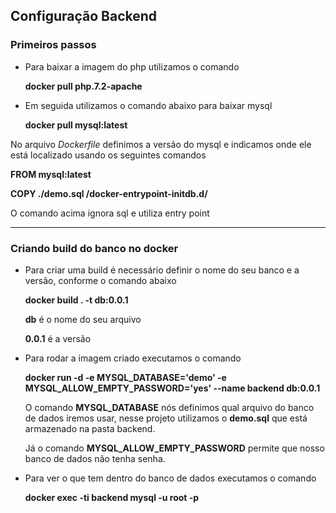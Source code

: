 ## Configuração Backend

### **Primeiros passos**

- Para baixar a imagem do php utilizamos o comando

    **docker pull php.7.2-apache**

- Em seguida utilizamos o comando abaixo para baixar mysql

    **docker pull mysql:latest**

No arquivo *Dockerfile* definimos a versão do mysql e indicamos onde ele está localizado usando os seguintes comandos

**FROM mysql:latest**

**COPY ./demo.sql /docker-entrypoint-initdb.d/**

O comando acima ignora sql e utiliza entry point

---

### **Criando build do banco no docker**

- Para criar uma build é necessário definir o nome do seu banco e a versão, conforme o comando abaixo

   **docker build . -t db:0.0.1**

    **db** é o nome do seu arquivo

    **0.0.1** é a versão 

- Para rodar a imagem criado executamos o comando

    **docker run -d -e MYSQL_DATABASE='demo' -e MYSQL_ALLOW_EMPTY_PASSWORD='yes' --name backend db:0.0.1**


    O comando **MYSQL_DATABASE** nós definimos qual arquivo do banco de dados iremos usar, nesse projeto utilizamos o **demo.sql** que está armazenado na pasta backend.

    Já o comando **MYSQL_ALLOW_EMPTY_PASSWORD** permite que nosso banco de dados não tenha senha.


- Para ver o que tem dentro do banco de dados executamos o comando

    **docker exec -ti backend mysql -u root -p**

